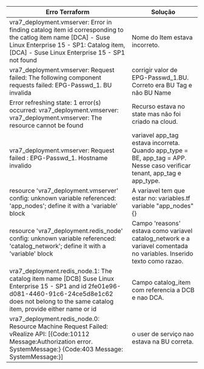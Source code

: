 | Erro Terraform                                                                                                                                                                                           | Solução                                                                                                                  |
|----------------------------------------------------------------------------------------------------------------------------------------------------------------------------------------------------------|--------------------------------------------------------------------------------------------------------------------------|
| vra7_deployment.vmserver: Error in finding catalog item id corresponding to the catlog item name [DCA] - Suse Linux Enterprise 15 - SP1: Catalog item, [DCA] - Suse Linux Enterprise 15 - SP1 not found  | Nome do Item estava incorreto.                                                                                           |
| vra7_deployment.vmserver: Request failed: The following component requests failed: EPG-Passwd_1. BU invalida                                                                                             | corrigir valor de EPG-Passwd_1.BU. Correto era BU Tag e não BU Name                                                      |
| Error refreshing state: 1 error(s) occurred: vra7_deployment.vmserver: vra7_deployment.vmserver: The resource cannot be found                                                                            | Recurso estava no state mas não foi criado na cloud.                                                                     |
| vra7_deployment.vmserver: Request failed : EPG-Passwd_1. Hostname invalido                                                                                                                               | variavel app_tag estava incorreta. Quando app_type = BE, app_tag = APP. Nesse caso verificar tenant, app_tag e app_type. |
| resource 'vra7_deployment.vmserver' config: unknown variable referenced: 'app_nodes'; define it with a 'variable' block                                                                                  | A variavel tem que estar no: variables.tf variable "app_nodes" {}                                                        |
| resource 'vra7_deployment.redis_node' config: unknown variable referenced: 'catalog_network'; define it with a 'variable' block                                                                          | Campo 'reasons' estava como variavel catalog_network e a variavel comentada no variables. Inserido texto como razao.     |
| vra7_deployment.redis_node.1: The catalog item name [DCB] Suse Linux Enterprise 15 - SP1 and id 2fe01e96-d081-4460-91c6-24ce5d8e1c62 does not belong to the same catalog item, provide either name or id | Campo catalog_item com referencia a DCB e nao DCA.                                                                 |
| vra7_deployment.redis_node.0: Resource Machine Request Failed: vRealize API: [{Code:10112 Message:Authorization error. SystemMessage:} {Code:403 Message: SystemMessage:}]                               | o user de serviço nao estava na BU correta.                                                                              |